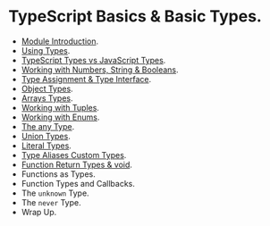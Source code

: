 # TypeScript Basics & Basic Types.

- [Module Introduction](./02_01.md).
- [Using Types](./02_02.md).
- [TypeScript Types vs JavaScript Types](./02_03.md).
- [Working with Numbers, String & Booleans](./02_04.md).
- [Type Assignment & Type Interface](./02_05.md).
- [Object Types](./02_06.md).
- [Arrays Types](./02_07.md).
- [Working with Tuples](./02_08.md').
- [Working with Enums](./02_09.md).
- [The any Type](./02_10.md).
- [Union Types](./02_11.md).
- [Literal Types](./02_12.md).
- [Type Aliases Custom Types](./02_13.md).
- [Function Return Types & void](./02_14.md).
- Functions as Types.
- Function Types and Callbacks.
- The `unknown` Type.
- The `never` Type.
- Wrap Up.